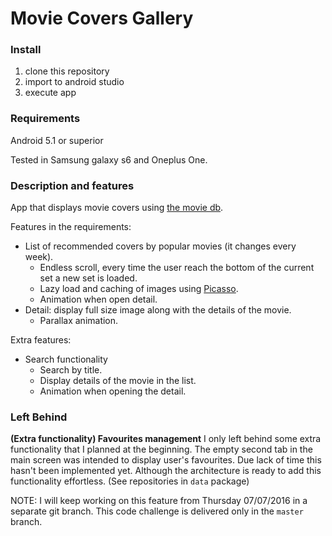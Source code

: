 # Movie Covers Gallery

### Install

1. clone this repository
2. import to android studio
3. execute app

### Requirements

Android 5.1 or superior

Tested in Samsung galaxy s6 and Oneplus One.

### Description and features

App that displays movie covers using [the movie db](https://www.themoviedb.org). 

Features in the requirements:

- List of recommended covers by popular movies (it changes every week).
  - Endless scroll, every time the user reach the bottom of the current set a new set is loaded.
  - Lazy load and caching of images using [Picasso](http://square.github.io/picasso/).
  - Animation when open detail.
- Detail: display full size image along with the details of the movie.
  - Parallax animation.

Extra features: 

- Search functionality
  - Search by title.
  - Display details of the movie in the list.
  - Animation when opening the detail.


### Left Behind

**(Extra functionality) Favourites management**
I only left behind some extra functionality that I planned at the beginning. 
The empty second tab in the main screen was intended to display user's favourites. Due lack of time this hasn't been implemented yet.
Although the architecture is ready to add this functionality effortless. (See repositories in `data` package) 

NOTE: I will keep  working on this feature from Thursday 07/07/2016 in a separate git branch. This code challenge is delivered only in the `master` branch.